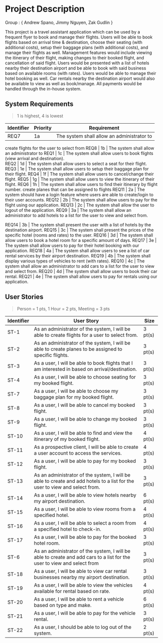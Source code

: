 # Project Description

Group : { Andrew Spano, Jimmy Nguyen, Zak Gudlin }

This project is a travel assistant application which can be used by a frequent flyer to book and manage their flights. 
Users will be able to book flights based on arrival time & destination, choose their seating (with additional costs),
setup their baggage plans (with additional costs), and manage their flights as well. Management features would 
include viewing the itinerary of their flight, making changes to their booked flight, and cancellation of 
said flight. Users would be presented with a list of hotels nearby their destination airport and be able to
book with said business based on available rooms (with rates). Users would be able to manage their hotel booking
as well. Car rentals nearby the destination airport would also be available to view as well as book/manage. 
All payments would be handled through the in-house system.

## System Requirements
> 1 is highest, 4 is lowest

Identifier | Priority | Requirement
---------- | ---------| -----------
REQ7       |    1a    | The system shall allow an administrator to 
create flights for the user to select from
REQ8       |    1b    | The system shall allow an administrator to 
REQ1       |    1c    | The system shall allow users to book flights (view arrival and destination).  
REQ2       |    1d    | The system shall allow users to select a seat for their flight.
REQ3       |    1e    | The system shall allow users to setup their baggage plan for their flight.
REQ4       |    1f    | The system shall allow users to cancel/change their flight.
REQ5       |    1g    | The system shall allow users to view the itinerary of their flight.
REQ6       |    1h    | The system shall allow users to find their itinerary by flight number.
create planes that can be assigned to flights
REQ11      |    2a    | The system should have a login feature where users are able to create/login to their user accounts.
REQ12      |    2b    | The system shall allow users to pay for the flight using our application.
REQ13      |    2c    | The system shall allow the user to logout of the application.
REQ9       |    3a    | The system shall allow an administrator to add hotels to a list for the user to view and select from.

REQ14      |    3b    | The system shall present the user with a list of hotels by the destination airport.
REQ15      |    3c    | The system shall present the prices of the specific hotel (rooms and rates) to the user.
REQ16      |    3d    | The system shall allow users to book a hotel room for a specific amount of days.
REQ17      |    3e    | The system shall allow users to pay for their hotel booking with our application.
REQ18      |    4a    | The system shall allow users to see a list of car rental services by their airport destination.
REQ19      |    4b    | The system shall display various types of vehicles to rent (with rates).
REQ10      |    4c    | The system shall allow an administrator to add cars to a list for the user to view and select from.
REQ20      |    4d    | The system shall allow users to book their car rental.
REQ21      |    4e    | The system shall allow users to pay for rentals using our application.


## User Stories
> Person = 1 pts,
> 1 Hour = 2 pts,
> Meeting = 3 pts

Identifier | User Story | Size
---------- | ---------- | ----
ST-1       | As an administrator of the system, I will be able to create flights for a user to select from.   | 3 pt(s)
ST-2       | As an administrator of the system, I will be able to create planes to be assigned to specific flights. | 3 pt(s)
ST-3       | As a user, I will be able to book flights that I am interested in based on arrival/destination. | 3 pt(s)
ST-4       | As a user, I will be able to choose seating for my booked flight. | 3 pt(s)
ST-7       | As a user, I will be able to choose my baggage plan for my booked flight. | 3 pt(s)
ST-8       | As a user, I will be able to cancel my booked flight. | 3 pt(s)
ST-9       | As a user, I will be able to change my booked flight. | 3 pt(s)
ST-10       | As a user, I will be able to find and view the itinerary of my booked flight. | 4 pt(s)
ST-11       | As a prospective client, I will be able to create a user account to access the services. | 4 pt(s)
ST-12       | As a user, I will be able to pay for my booked flight. | 3 pt(s)
ST-13       | As an administrator of the system, I will be able to create and add hotels to a list for the user to view and select from. | 3 pt(s)
ST-14       | As a user, I will be able to view hotels nearby my airport destination. | 6 pt(s)
ST-15      | As a user, I will be able to view rooms from a specified hotel. | 4 pt(s)
ST-16      | As a user, I will be able to select a room from a specified hotel to check-in. | 4 pt(s)
ST-17      | As a user, I will be able to pay for the booked hotel room. | 3 pt(s)
ST-6       | As an administrator of the system, I will be able to create and add cars to a list for the user to view and select from | 3 pt(s)
ST-18      | As a user, I will be able to view car rental businesses nearby my airport destination. | 3 pt(s)
ST-19      | As a user, I will be able to view the vehicles available for rental based on rate. | 4 pt(s)
ST-20      | As a user, I will be able to rent a vehicle based on type and make. | 6 pt(s)
ST-21      | As a user, I will be able to pay for the vehicle rental. | 3 pt(s)
ST-22      | As a user, I should be able to log out of the system.    | 2 pt(s)
